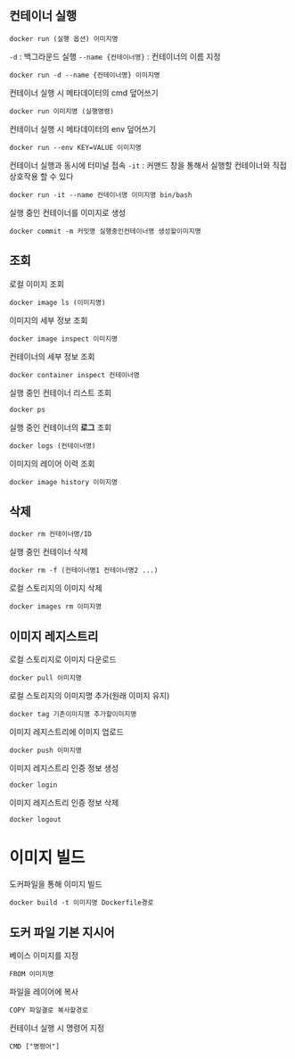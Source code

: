 ## 컨테이너 실행
```
docker run (실행 옵션) 이미지명
```

`-d` : 백그라운드 실행
`--name {컨테이너명}` : 컨테이너의 이름 지정
```
docker run -d --name {컨테이너명} 이미지명
```

컨테이너 실행 시 메타데이터의 cmd 덮어쓰기
```
docker run 이미지명 (실행명령)
```
컨테이너 실행 시 메타데이터의 env 덮어쓰기
```
docker run --env KEY=VALUE 이미지명
```

컨테이너 실행과 동시에 터미널 접속
`-it` : 커맨드 창을 통해서 실행할 컨테이너와 직접 상호작용 할 수 있다
```
docker run -it --name 컨테이너명 이미지명 bin/bash
```
실행 중인 컨테이너를 이미지로 생성
```
docker commit -m 커밋명 실행중인컨테이너명 생성할이미지명
```

## 조회
로컬 이미지 조회
```
docker image ls (이미지명)
```

이미지의 세부 정보 조회
```
docker image inspect 이미지명
```

컨테이너의 세부 정보 조회
```
docker container inspect 컨테이너명
```

실행 중인 컨테이너 리스트 조회
```
docker ps
```

실행 중인 컨테이너의 **로그** 조회
```
docker logs (컨테이너명)
```

이미지의 레이어 이력 조회
```
docker image history 이미지명
```
## 삭제
```
docker rm 컨테이너명/ID
```
실행 중인 컨테이너 삭제
```
docker rm -f (컨테이너명1 컨테이너명2 ...)
```

로컬 스토리지의 이미지 삭제
```
docker images rm 이미지명
```

## 이미지 레지스트리
로컬 스토리지로 이미지 다운로드
```
docker pull 이미지명
```
로컬 스토리지의 이미지명 추가(원래 이미지 유지)
```
docker tag 기존이미지명 추가할이미지명
```
이미지 레지스트리에 이미지 업로드
```
docker push 이미지명
```

이미지 레지스트리 인증 정보 생성
```
docker login
```

이미지 레지스트리 인증 정보 삭제
```
docker logout
```

# 이미지 빌드
도커파일을 통해 이미지 빌드
```
docker build -t 이미지명 Dockerfile경로
```

## 도커 파일 기본 지시어
베이스 이미지를 지정
```
FROM 이미지명
```
파일을 레이어에 복사
```
COPY 파일결로 복사할경로
```
컨테이너 실행 시 명령어 지정
```
CMD ["명령어"]
```